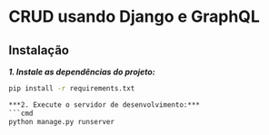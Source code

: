 # CRUD usando Django e GraphQL

## Instalação

***1. Instale as dependências do projeto:***
   ```cmd
   pip install -r requirements.txt

***2. Execute o servidor de desenvolvimento:***
   ```cmd
   python manage.py runserver

